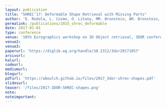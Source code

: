 ```yaml
---
layout: publication
title: "SHREC’17: Deformable Shape Retrieval with Missing Parts"
author: 'E. Rodola, L. Cosmo, O. Litany, MM. Bronstein, AM. Bronstein, N. Audebert, A. Ben Hamza, A. Boulch, U. Castellani, MN. Do and others'
permalink: /publications/2015_shrec_deformable
date: 2017-01-01
type: conference
venue: '10th Eurographics workshop on 3D Object retrieval, 3DOR	conference'
venue2: 
venue3:
paperurl: 'https://diglib.eg.org/handle/10.2312/3dor20171057'
arxivurl: 
halurl: 
codeurl: 
mediumurl: 
blogurl: 
pdfurl: 'https://aboulch.github.io/files/2017_3dor-shrec-shapes.pdf'
slidesurl: 
teaser: '/files/2017-3DOR-SHREC-shapes.png'
note:
noteimportant: 
---
```


												
